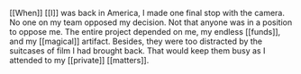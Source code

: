 [[When]] [[I]] was back in America, I made one final stop with the camera. No one on my team opposed my decision. Not that anyone was in a position to oppose me. The entire project depended on me, my endless [[funds]], and my [[magical]] artifact. Besides, they were too distracted by the suitcases of film I had brought back. That would keep them busy as I attended to my [[private]] [[matters]].
